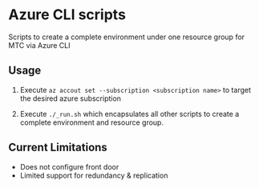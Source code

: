 # Azure CLI scripts

Scripts to create a complete environment under one resource group for MTC via Azure CLI

## Usage

1. Execute `az accout set --subscription <subscription name>` to target the desired azure subscription

2. Execute `./_run.sh` which encapsulates all other scripts to create a complete environment and resource group.

## Current Limitations
- Does not configure front door
- Limited support for redundancy & replication
